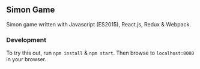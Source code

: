 ## Simon Game 

Simon game written with Javascript (ES2015), React.js, Redux & Webpack.

### Development

To try this out, run `npm install` & `npm start`.  Then browse to `localhost:8080` in your browser.
